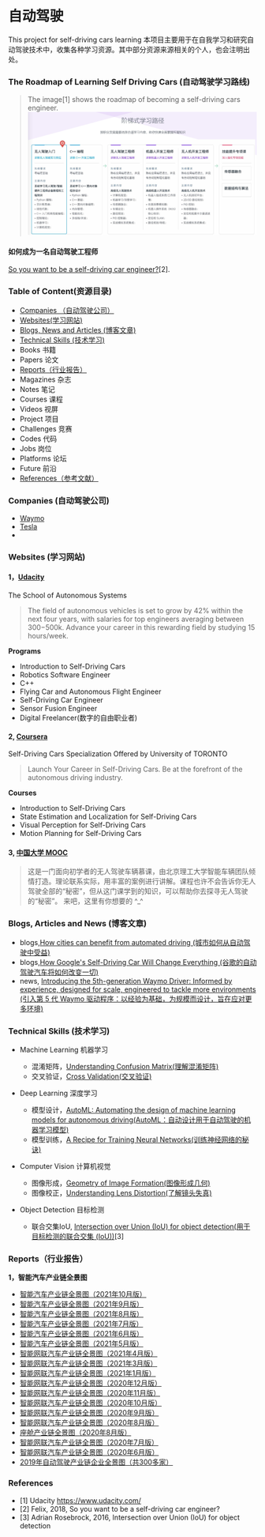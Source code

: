 # 自动驾驶
This project for self-driving cars learning
本项目主要用于在自我学习和研究自动驾驶技术中，收集各种学习资源。其中部分资源来源相关的个人，也会注明出处。

### The Roadmap of Learning Self Driving Cars (自动驾驶学习路线)
> The image[1] shows the roadmap of becoming a self-driving cars engineer.
![自动驾驶](自动驾驶学习路线图.png)


#### 如何成为一名自动驾驶工程师
[So you want to be a self-driving car engineer?](https://autonomous-driving.org/2018/08/15/so-you-want-to-be-a-self-driving-car-engineer/)[2].

### Table of Content(资源目录)
- [Companies （自动驾驶公司）](#companies)
- [Websites(学习网站)](#websites)
- [Blogs, News and Articles (博客文章)](#blogs)
- [Technical Skills (技术学习)](#skills)
- Books 书籍
- Papers 论文
- [Reports（行业报告）](#reports)
- Magazines 杂志
- Notes 笔记
- Courses 课程
- Videos 视屏
- Project 项目
- Challenges 竞赛
- Codes 代码
- Jobs 岗位
- Platforms 论坛
- Future 前沿
- [References（参考文献）](#refers)

### Companies (自动驾驶公司) <a name="companies"></a>
- [Waymo](https://waymo.com/intl/es/)
- [Tesla](https://www.tesla.com/de_DE/autopilot)
- 

### Websites (学习网站)<a name="websites"></a>

#### 1，[Udacity](https://www.udacity.com/)
The School of Autonomous Systems 
> The field of autonomous vehicles is set to grow by 42% within the next four years, with salaries for top engineers averaging between $300-$500k. Advance your career in this rewarding field by studying 15 hours/week.

**Programs**
- Introduction to Self-Driving Cars
- Robotics Software Engineer
- C++
- Flying Car and Autonomous Flight Engineer
- Self-Driving Car Engineer
- Sensor Fusion Engineer
- Digital Freelancer(数字的自由职业者)

#### 2, [Coursera](https://www.coursera.org/)
Self-Driving Cars Specialization Offered by University of TORONTO
> Launch Your Career in Self-Driving Cars. Be at the forefront of the autonomous driving industry.

**Courses**
- Introduction to Self-Driving Cars
- State Estimation and Localization for Self-Driving Cars
- Visual Perception for Self-Driving Cars
- Motion Planning for Self-Driving Cars

#### 3, [中国大学 MOOC](https://www.icourse163.org/course/BIT-1207432808?tid=1465692443)
> 这是一门面向初学者的无人驾驶车辆慕课，由北京理工大学智能车辆团队倾情打造。理论联系实际，用丰富的案例进行讲解。课程也许不会告诉你无人驾驶全部的“秘密”，但从这门课学到的知识，可以帮助你去探寻无人驾驶的“秘密”。
>来吧，这里有你想要的 ^_^


### Blogs, Articles and News (博客文章) <a name="blogs"></a>
- blogs,[How cities can benefit from automated driving (城市如何从自动驾驶中受益)](https://www.bosch.com/stories/economic-impact-of-self-driving-cars/)
- blogs,[How Google's Self-Driving Car Will Change Everything (谷歌的自动驾驶汽车将如何改变一切)](https://www.investopedia.com/articles/investing/052014/how-googles-selfdriving-car-will-change-everything.asp)
- news, [Introducing the 5th-generation Waymo Driver: Informed by experience, designed for scale, engineered to tackle more environments (引入第 5 代 Waymo 驱动程序：以经验为基础，为规模而设计，旨在应对更多环境)](https://blog.waymo.com/2020/03/introducing-5th-generation-waymo-driver.html)

### Technical Skills (技术学习) <a name="skills"></a>
- Machine Learning 机器学习
  - 混淆矩阵，[Understanding Confusion Matrix(理解混淆矩阵)](https://towardsdatascience.com/understanding-confusion-matrix-a9ad42dcfd62) 
  - 交叉验证，[Cross Validation(交叉验证)](https://www.cs.cmu.edu/~schneide/tut5/node42.html) 
- Deep Learning 深度学习
  - 模型设计，[AutoML: Automating the design of machine learning models for autonomous driving(AutoML：自动设计用于自动驾驶的机器学习模型)](https://blog.waymo.com/2019/07/automl-automating-design-of-machine.html)  
  - 模型训练，[A Recipe for Training Neural Networks(训练神经网络的秘诀)](http://karpathy.github.io/2019/04/25/recipe/) 
   
- Computer Vision 计算机视觉
  - 图像形成，[Geometry of Image Formation(图像形成几何)](https://learnopencv.com/geometry-of-image-formation/) 
  - 图像校正，[Understanding Lens Distortion(了解镜头失真)](https://learnopencv.com/understanding-lens-distortion/)
- Object Detection 目标检测
  - 联合交集IoU, [Intersection over Union (IoU) for object detection(用于目标检测的联合交集 (IoU))](https://www.pyimagesearch.com/2016/11/07/intersection-over-union-iou-for-object-detection/)[3]



### Reports（行业报告）<a name="reports"></a>
**1，智能汽车产业链全景图**
- [智能汽车产业链全景图（2021年10月版）](https://mp.weixin.qq.com/s/-HccIKWX8kNafs3osAS9qA)
- [智能汽车产业链全景图（2021年9月版）](https://mp.weixin.qq.com/s/cBGwT6GC1kRWL_gSBFcNug)
- [智能汽车产业链全景图（2021年8月版）](https://mp.weixin.qq.com/s/VW3BGpLQFF2oWJh0L4dB7w)
- [智能汽车产业链全景图（2021年7月版）](https://mp.weixin.qq.com/s/9n2ufRSNdFqrYqaOMPGDeA)
- [智能汽车产业链全景图（2021年6月版）](https://mp.weixin.qq.com/s/Syj6O3cAzPLNJor1QglQWg)
- [智能汽车产业链全景图（2021年5月版）](https://mp.weixin.qq.com/s?__biz=MzA4NTcwMDQwMg==&mid=2650795086&idx=1&sn=3a9e0128602301ba0f8d0e5f30225a28&chksm=87d8b613b0af3f057ba6f0142101a1e3f5782e942b18b7eb8a0ce6a2d36d8068791304cc0fc9&scene=178&cur_album_id=1673026835321831424#rd)
- [智能网联汽车产业链全景图（2021年4月版）](https://mp.weixin.qq.com/s/_-WEZrf_th5rtAqcq5YaAA)
- [智能网联汽车产业链全景图（2021年3月版）](https://mp.weixin.qq.com/s/zngNt1EVvu1x0glEFD5VoA)
- [智能网联汽车产业链全景图（2021年1月版）](https://mp.weixin.qq.com/s/MUus8eW-Y2LFj8PwodZmwg)
- [智能网联汽车产业链全景图（2020年12月版）](https://mp.weixin.qq.com/s/twt6K6tBfs_q_7HO5wKf_g)
- [智能网联汽车产业链全景图（2020年11月版）](https://mp.weixin.qq.com/s/3fNS-JiOfF-HcTuiaP-Yjw)
- [智能网联汽车产业链全景图（2020年10月版）](https://mp.weixin.qq.com/s/oTjp4uCSzYI8qcezaWKKfw)
- [智能网联汽车产业链全景图（2020年9月版）](https://mp.weixin.qq.com/s/ND4SbkDxZCLgb6Xt1bvaHw)
- [智能网联汽车产业链全景图（2020年8月版）](https://mp.weixin.qq.com/s/mUS5oDGyPFbug9hoPg-Ubw)
- [座舱产业链全景图（2020年8月版）](https://mp.weixin.qq.com/s/5zqEhNDEPpEQVM6OxUmtJw)
- [智能网联汽车产业链全景图（2020年7月版）](https://mp.weixin.qq.com/s/30OQjOJTPvHnfpralzvVrA)
- [智能网联汽车产业链全景图（2020年6月版）](https://mp.weixin.qq.com/s/grEUnaEhBl4WqCYBlU1tpQ)
- [2019年自动驾驶产业链企业全景图（共300多家）](https://mp.weixin.qq.com/s/Su8LaHFucmi2BUkq1fcjPg)

### References <a name="refers"></a>
- [1] Udacity https://www.udacity.com/
- [2] Felix, 2018, So you want to be a self-driving car engineer? 
- [3] Adrian Rosebrock, 2016, Intersection over Union (IoU) for object detection
